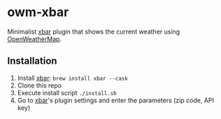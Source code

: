 # owm-xbar

Minimalist [xbar](https://github.com/matryer/xbar) plugin that shows the current weather using [OpenWeatherMap](https://home.openweathermap.org/).

## Installation
1. Install [xbar](https://github.com/matryer/xbar): `brew install xbar --cask`
1. Clone this repo
1. Execute install script `./install.sh`
1. Go to [xbar](https://github.com/matryer/xbar)'s plugin settings and enter the parameters (zip code, API key)
